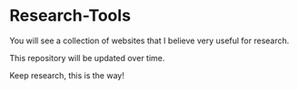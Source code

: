 # Research-Tools
You will see a collection of websites that I believe very useful for research.

This repository will be updated over time.

Keep research, this is the way!
